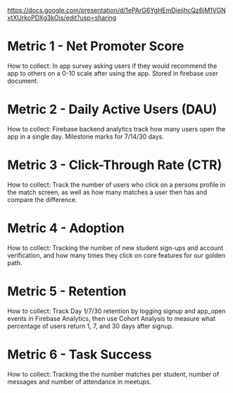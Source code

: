 https://docs.google.com/presentation/d/1ePArG6YgHEmDiejihcQz6jM1VGNxtXUrkoPDXg3kOis/edit?usp=sharing


# Metric 1 - Net Promoter Score
How to collect:  In app survey asking users if they would recommend the app to others on a 0-10 scale after using the app. Stored in firebase user document. 
# Metric 2 - Daily Active Users (DAU)
How to collect:  Firebase backend analytics track how many users open the app in a single day. Milestone marks for 7/14/30 days.
# Metric 3 - Click-Through Rate (CTR)
How to collect:  Track the number of users who click on a persons profile in the match screen, as well as how many matches a user then has and compare the difference.
# Metric 4 - Adoption
How to collect:  Tracking the number of new student sign-ups and account verification, and how many times they click on core features for our golden path.  
# Metric 5 - Retention
How to collect: Track Day 1/7/30 retention by logging signup and app_open events in Firebase Analytics, then use Cohort Analysis to measure what percentage of users return 1, 7, and 30 days after signup.
# Metric 6 - Task Success 
How to collect: Tracking the the number matches per student, number of messages and number of attendance in meetups. 
